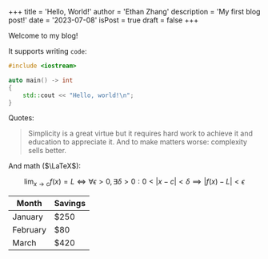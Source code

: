 +++
title = 'Hello, World!'
author = 'Ethan Zhang'
description = 'My first blog post!'
date = '2023-07-08'
isPost = true
draft = false
+++

Welcome to my blog!

It supports writing `code`:

```cpp
#include <iostream>

auto main() -> int
{
    std::cout << "Hello, world!\n";
}
```

Quotes:

> Simplicity is a great virtue but it requires hard work to achieve it and education to appreciate it. And to make matters worse: complexity sells better. 

And math ($\LaTeX$):

$$
\lim_{x \to c}{f(x)} = L \iff \forall \epsilon > 0, \exists \delta > 0:
0 < |x - c| < \delta \implies |f(x) - L| < \epsilon
$$

| Month    | Savings |
| -------- | ------- |
| January  | $250    |
| February | $80     |
| March    | $420    |
